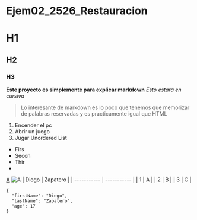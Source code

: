# Ejem02_2526_Restauracion
# H1
## H2
### H3
**Este proyecto es simplemente para explicar markdown**
*Esto estara en cursiva*
> Lo interesante de markdown es lo poco que tenemos que memorizar de palabras reservadas y es practicamente igual que HTML
	
1. Encender el pc
2. Abrir un juego
3. Jugar
Unordered List	
- Firs
- Secon
- Thir
- 
[A](https://gregoriofer.com/moodle/)
![A](https://gregoriofer.com/moodle/pluginfile.php/1/theme_adaptable/p1/1758495771/ELEMENTOS%20GREGORIO%20FERNANDEZ-01%20-%20copia.png)
| Diego | Zapatero |
| ----------- | ----------- |
| 1 | A |
| 2 | B |
| 3 | C |
```
{
  "firstName": "Diego",
  "lastName": "Zapatero",
  "age": 17
}
```
